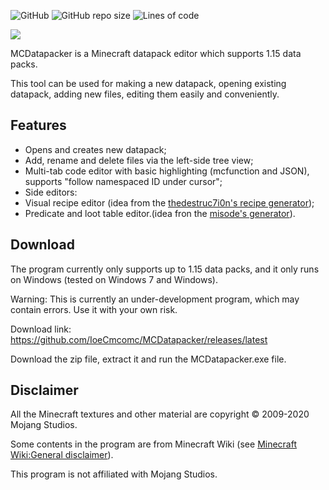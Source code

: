 ![GitHub](https://img.shields.io/github/license/IoeCmcomc/MCDatapacker)
![GitHub repo size](https://img.shields.io/github/repo-size/IoeCmcomc/MCDatapacker)
![Lines of code](https://img.shields.io/tokei/lines/github/IoeCmcomc/MCDatapacker)

![](https://raw.githubusercontent.com/IoeCmcomc/MCDatapacker/master/resource/app/icon/favicon_big.png?token=AMZ6227FGWS3BYPMKOT5HFC73X5R2)

MCDatapacker is a Minecraft datapack editor which supports 1.15 data packs.

This tool can be used for making a new datapack, opening existing datapack, adding new files, editing them easily and conveniently.

## Features
- Opens and creates new datapack;
- Add, rename and delete files via the left-side tree view;
- Multi-tab code editor with basic highlighting (mcfunction and JSON), supports "follow namespaced ID under cursor";
- Side editors:
 - Visual recipe editor (idea from the [thedestruc7i0n's recipe generator](https://crafting.thedestruc7i0n.ca/ "thedestruc7i0n's recipe generator"));
 - Predicate and loot table editor.(idea fron the [misode's generator](https://misode.github.io/ "misode's generator")).
 
 
## Download
The program currently only supports up to 1.15 data packs, and it only runs on Windows (tested on Windows 7 and Windows).

Warning: This is currently an under-development program, which may contain errors. Use it with your own risk.

Download link: https://github.com/IoeCmcomc/MCDatapacker/releases/latest

Download the zip file, extract it and run the MCDatapacker.exe file.

## Disclaimer
All the Minecraft textures and other material are copyright © 2009-2020 Mojang Studios.

Some contents in the program are from Minecraft Wiki (see [Minecraft Wiki:General disclaimer](https://minecraft.gamepedia.com/Minecraft_Wiki:General_disclaimer "Minecraft Wiki:General disclaimer")).

This program is not affiliated with Mojang Studios.
